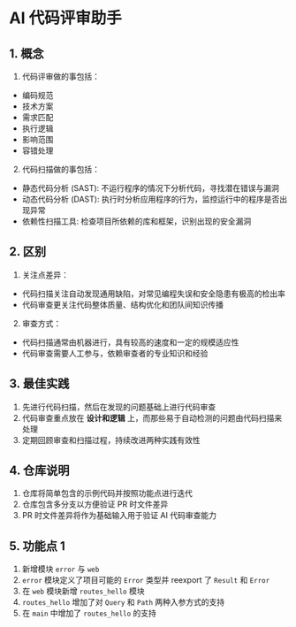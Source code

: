 # AI 代码评审助手

## 1. 概念
1. 代码评审做的事包括：
- 编码规范
- 技术方案
- 需求匹配
- 执行逻辑
- 影响范围
- 容错处理
2. 代码扫描做的事包括：
- 静态代码分析 (SAST): 不运行程序的情况下分析代码，寻找潜在错误与漏洞
- 动态代码分析 (DAST): 执行时分析应用程序的行为，监控运行中的程序是否出现异常
- 依赖性扫描工具: 检查项目所依赖的库和框架，识别出现的安全漏洞
## 2. 区别
1. 关注点差异：
- 代码扫描关注自动发现通用缺陷，对常见编程失误和安全隐患有极高的检出率
- 代码审查更关注代码整体质量、结构优化和团队间知识传播
2. 审查方式：
- 代码扫描通常由机器进行，具有较高的速度和一定的规模适应性
- 代码审查需要人工参与，依赖审查者的专业知识和经验
## 3. 最佳实践
1. 先进行代码扫描，然后在发现的问题基础上进行代码审查
2. 代码审查重点放在 **设计和逻辑** 上，而那些易于自动检测的问题由代码扫描来处理
3. 定期回顾审查和扫描过程，持续改进两种实践有效性
## 4. 仓库说明
1. 仓库将简单包含的示例代码并按照功能点进行迭代
2. 仓库包含多分支以方便验证 PR 时文件差异
3. PR 时文件差异将作为基础输入用于验证 AI 代码审查能力
## 5. 功能点 1
1. 新增模块 `error` 与 `web`
2. `error` 模块定义了项目可能的 `Error` 类型并 reexport 了 `Result` 和 `Error`
3. 在 `web` 模块新增 `routes_hello` 模块
4. `routes_hello` 增加了对 `Query` 和 `Path` 两种入参方式的支持
5. 在 `main` 中增加了 `routes_hello` 的支持
